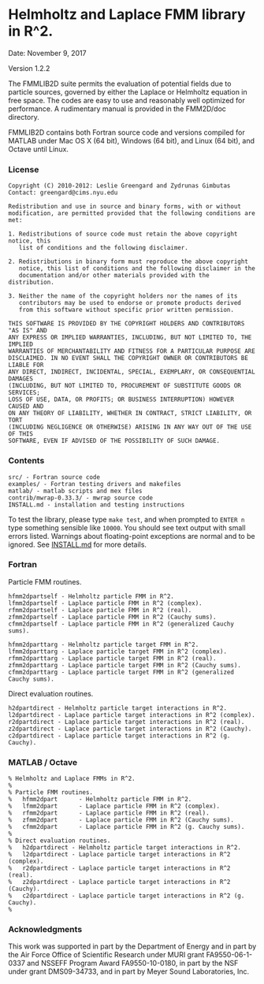 # Helmholtz and Laplace FMM library in R^2.

Date: November 9, 2017

Version 1.2.2


The FMMLIB2D suite permits the evaluation of potential fields due to
particle sources, governed by either the Laplace or Helmholtz equation
in free space. The codes are easy to use and reasonably well optimized
for performance. A rudimentary manual is provided in the FMM2D/doc
directory.

FMMLIB2D contains both Fortran source code and versions compiled for
MATLAB under Mac OS X (64 bit), Windows (64 bit), and Linux (64 bit),
and Octave until Linux.


### License

```
Copyright (C) 2010-2012: Leslie Greengard and Zydrunas Gimbutas
Contact: greengard@cims.nyu.edu

Redistribution and use in source and binary forms, with or without
modification, are permitted provided that the following conditions are met: 

1. Redistributions of source code must retain the above copyright notice, this
   list of conditions and the following disclaimer. 

2. Redistributions in binary form must reproduce the above copyright
   notice, this list of conditions and the following disclaimer in the
   documentation and/or other materials provided with the distribution.

3. Neither the name of the copyright holders nor the names of its
   contributors may be used to endorse or promote products derived
   from this software without specific prior written permission.

THIS SOFTWARE IS PROVIDED BY THE COPYRIGHT HOLDERS AND CONTRIBUTORS "AS IS" AND
ANY EXPRESS OR IMPLIED WARRANTIES, INCLUDING, BUT NOT LIMITED TO, THE IMPLIED
WARRANTIES OF MERCHANTABILITY AND FITNESS FOR A PARTICULAR PURPOSE ARE
DISCLAIMED. IN NO EVENT SHALL THE COPYRIGHT OWNER OR CONTRIBUTORS BE LIABLE FOR
ANY DIRECT, INDIRECT, INCIDENTAL, SPECIAL, EXEMPLARY, OR CONSEQUENTIAL DAMAGES
(INCLUDING, BUT NOT LIMITED TO, PROCUREMENT OF SUBSTITUTE GOODS OR SERVICES;
LOSS OF USE, DATA, OR PROFITS; OR BUSINESS INTERRUPTION) HOWEVER CAUSED AND
ON ANY THEORY OF LIABILITY, WHETHER IN CONTRACT, STRICT LIABILITY, OR TORT
(INCLUDING NEGLIGENCE OR OTHERWISE) ARISING IN ANY WAY OUT OF THE USE OF THIS
SOFTWARE, EVEN IF ADVISED OF THE POSSIBILITY OF SUCH DAMAGE.
```

### Contents

```
src/ - Fortran source code
examples/ - Fortran testing drivers and makefiles
matlab/ - matlab scripts and mex files 
contrib/mwrap-0.33.3/ - mwrap source code
INSTALL.md - installation and testing instructions
```

To test the library, please type `make test`, and when prompted
to `ENTER n` type something sensible like `10000`.
You should see text output with small errors listed.
Warnings about floating-point exceptions are normal and to be ignored.
See [INSTALL.md](INSTALL.md) for more details.


### Fortran

Particle FMM routines.

```
hfmm2dpartself - Helmholtz particle FMM in R^2.
lfmm2dpartself - Laplace particle FMM in R^2 (complex).
rfmm2dpartself - Laplace particle FMM in R^2 (real).
zfmm2dpartself - Laplace particle FMM in R^2 (Cauchy sums).
cfmm2dpartself - Laplace particle FMM in R^2 (generalized Cauchy sums).

hfmm2dparttarg - Helmholtz particle target FMM in R^2.
lfmm2dparttarg - Laplace particle target FMM in R^2 (complex).
rfmm2dparttarg - Laplace particle target FMM in R^2 (real).
zfmm2dparttarg - Laplace particle target FMM in R^2 (Cauchy sums).
cfmm2dparttarg - Laplace particle target FMM in R^2 (generalized Cauchy sums).
```

Direct evaluation routines.

```
h2dpartdirect - Helmholtz particle target interactions in R^2.
l2dpartdirect - Laplace particle target interactions in R^2 (complex).
r2dpartdirect - Laplace particle target interactions in R^2 (real).
z2dpartdirect - Laplace particle target interactions in R^2 (Cauchy).
c2dpartdirect - Laplace particle target interactions in R^2 (g. Cauchy).
```

### MATLAB / Octave

```
% Helmholtz and Laplace FMMs in R^2.
%
% Particle FMM routines.
%   hfmm2dpart      - Helmholtz particle FMM in R^2.
%   lfmm2dpart      - Laplace particle FMM in R^2 (complex).
%   rfmm2dpart      - Laplace particle FMM in R^2 (real).
%   zfmm2dpart      - Laplace particle FMM in R^2 (Cauchy sums).
%   cfmm2dpart      - Laplace particle FMM in R^2 (g. Cauchy sums).
%
% Direct evaluation routines.
%   h2dpartdirect - Helmholtz particle target interactions in R^2.
%   l2dpartdirect - Laplace particle target interactions in R^2 (complex).
%   r2dpartdirect - Laplace particle target interactions in R^2 (real).
%   z2dpartdirect - Laplace particle target interactions in R^2 (Cauchy).
%   c2dpartdirect - Laplace particle target interactions in R^2 (g. Cauchy).
%
```

### Acknowledgments

This work was supported in part by the Department of Energy and in
part by the Air Force Office of Scientific Research under MURI grant
FA9550-06-1-0337 and NSSEFF Program Award FA9550-10-0180, in part by
the NSF under grant DMS09-34733, and in part by Meyer Sound
Laboratories, Inc.

